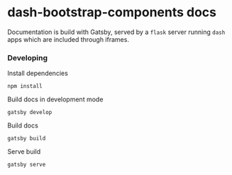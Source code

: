 # dash-bootstrap-components docs

Documentation is build with Gatsby, served by a `flask` server running `dash`
apps which are included through iframes.

### Developing

Install dependencies

```
npm install
```

Build docs in development mode

```
gatsby develop
```

Build docs

```
gatsby build
```

Serve build

```
gatsby serve
```
